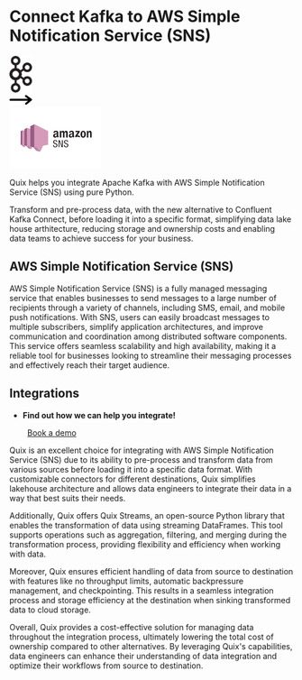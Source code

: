 # Connect Kafka to AWS Simple Notification Service (SNS)

<div class="connect-images cards blog-grid-card" markdown>
<div>
<img src="../images/kafka_logo.png" width="40px" />
</div>
<div>
<img src="../images/arrow.svg" width="40px" />
</div>
<div>
<img src="./images/aws-simple-notification-service-(sns-_1.jpg" />
</div>
</div>

Quix helps you integrate Apache Kafka with AWS Simple Notification Service (SNS) using pure Python.

Transform and pre-process data, with the new alternative to Confluent Kafka Connect, before loading it into a specific format, simplifying data lake house arthitecture, reducing storage and ownership costs and enabling data teams to achieve success for your business.

## AWS Simple Notification Service (SNS)

AWS Simple Notification Service (SNS) is a fully managed messaging service that enables businesses to send messages to a large number of recipients through a variety of channels, including SMS, email, and mobile push notifications. With SNS, users can easily broadcast messages to multiple subscribers, simplify application architectures, and improve communication and coordination among distributed software components. This service offers seamless scalability and high availability, making it a reliable tool for businesses looking to streamline their messaging processes and effectively reach their target audience.

## Integrations

<div class="grid cards" markdown>

- __Find out how we can help you integrate!__

    <a class="md-button md-button--primary" href="https://share.hsforms.com/1iW0TmZzKQMChk0lxd_tGiw4yjw2?__hstc=175542013.2303933fbd746c0ac86d9ccbe9bc9100.1728383268831.1729603416735.1729620918855.31&__hssc=175542013.1.1729620918855&__hsfp=2132701734" target="_blank" style="margin:.5rem;">Book a demo</a>

</div>


Quix is an excellent choice for integrating with AWS Simple Notification Service (SNS) due to its ability to pre-process and transform data from various sources before loading it into a specific data format. With customizable connectors for different destinations, Quix simplifies lakehouse architecture and allows data engineers to integrate their data in a way that best suits their needs.

Additionally, Quix offers Quix Streams, an open-source Python library that enables the transformation of data using streaming DataFrames. This tool supports operations such as aggregation, filtering, and merging during the transformation process, providing flexibility and efficiency when working with data.

Moreover, Quix ensures efficient handling of data from source to destination with features like no throughput limits, automatic backpressure management, and checkpointing. This results in a seamless integration process and storage efficiency at the destination when sinking transformed data to cloud storage.

Overall, Quix provides a cost-effective solution for managing data throughout the integration process, ultimately lowering the total cost of ownership compared to other alternatives. By leveraging Quix's capabilities, data engineers can enhance their understanding of data integration and optimize their workflows from source to destination.

